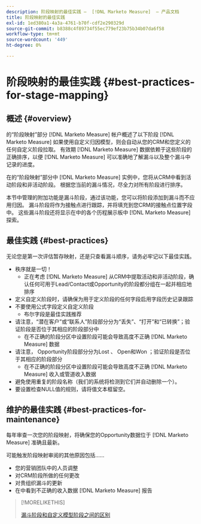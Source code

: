 ```yaml
---
description: 阶段映射的最佳实践 —  [!DNL Marketo Measure]  — 产品文档
title: 阶段映射的最佳实践
exl-id: 1ed380a1-4a3a-4761-b70f-cdf2e290329d
source-git-commit: b8388c4f89734f55ec779ef23b75b34b07da6f58
workflow-type: tm+mt
source-wordcount: '449'
ht-degree: 0%

---
```


# 阶段映射的最佳实践 {#best-practices-for-stage-mapping}

## 概述 {#overview}

的“阶段映射”部分 [!DNL Marketo Measure] 帐户概述了以下阶段 [!DNL Marketo Measure] 如果使用自定义归因模型，则会自动从您的CRM和您定义的任何自定义阶段拉取。 有效期 [!DNL Marketo Measure] 数据依赖于这些阶段的正确排序，以便 [!DNL Marketo Measure] 可以准确地了解漏斗以及整个漏斗中记录的进度。

在的“阶段映射”部分中 [!DNL Marketo Measure] 实例中，您将从CRM中看到活动阶段和非活动阶段。 根据您当前的漏斗情况，尽全力对所有阶段进行排序。

本节中管理的附加功能是漏斗阶段，通过该功能，您可以将阶段添加到漏斗而不应用归因。 漏斗阶段将作为接触点进行跟踪，并将填充到您CRM的接触点位置字段中。 这些漏斗阶段还将显示在中的各个历程展示板中 [!DNL Marketo Measure] 探索。

## 最佳实践 {#best-practices}

无论您是第一次评估暂存映射，还是只查看漏斗顺序，请务必牢记以下最佳实践。

* 秩序就是一切！
   * 正在考虑 [!DNL Marketo Measure] 从CRM中提取活动和非活动阶段，确认任何可用于Lead/Contact或Opportunity的阶段都分组在一起并相应地排序
* 定义自定义阶段时，请确保为用于定义阶段的任何字段启用字段历史记录跟踪
* 不要使用公式字段定义自定义阶段
   * 布尔字段是最佳实践推荐
* 请注意，“潜在客户”或“联系人”阶段部分分为“丢失”、“打开”和“已转换”；验证阶段是否位于其相应的阶段部分中
   * 在不正确的阶段分区中设置阶段可能会导致高度不正确 [!DNL Marketo Measure] 数据
* 请注意， Opportunity阶段部分分为Lost 、 Open和Won ；验证阶段是否位于其相应的阶段部分
   * 在不正确的阶段分区中设置阶段可能会导致高度不正确 [!DNL Marketo Measure] 收入或管道收入数据
* 避免使用重复的阶段名称（我们的系统将检测到它们并自动删除一个）。
* 要设置检查NULL值的规则，请将值文本框留空。

## 维护的最佳实践 {#best-practices-for-maintenance}

每年审查一次您的阶段映射，将确保您的Opportunity数据位于 [!DNL Marketo Measure] 准确且最新。

可能触发阶段映射审阅的其他原因包括……

* 您的营销团队中的人员调整
* 对CRM阶段所做的任何更改
* 对贵组织漏斗的更新
* 在中看到不正确的收入数据 [!DNL Marketo Measure] 报告

>[!MORELIKETHIS]
>
>[漏斗阶段和自定义模型阶段之间的区别](/help/advanced-marketo-measure-features/custom-attribution-models/custom-attribution-model-and-setup.md#the-difference-between-funnel-stages-and-custom-model-stages)
